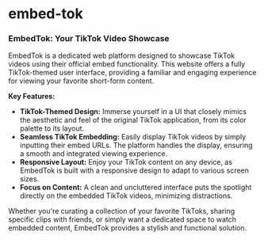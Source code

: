 # embed-tok

### EmbedTok: Your TikTok Video Showcase

EmbedTok is a dedicated web platform designed to showcase TikTok videos using their official embed functionality. This website offers a fully TikTok-themed user interface, providing a familiar and engaging experience for viewing your favorite short-form content.

**Key Features:**

*   **TikTok-Themed Design:** Immerse yourself in a UI that closely mimics the aesthetic and feel of the original TikTok application, from its color palette to its layout.
*   **Seamless TikTok Embedding:** Easily display TikTok videos by simply inputting their embed URLs. The platform handles the display, ensuring a smooth and integrated viewing experience.
*   **Responsive Layout:** Enjoy your TikTok content on any device, as EmbedTok is built with a responsive design to adapt to various screen sizes.
*   **Focus on Content:** A clean and uncluttered interface puts the spotlight directly on the embedded TikTok videos, minimizing distractions.

Whether you're curating a collection of your favorite TikToks, sharing specific clips with friends, or simply want a dedicated space to watch embedded content, EmbedTok provides a stylish and functional solution.